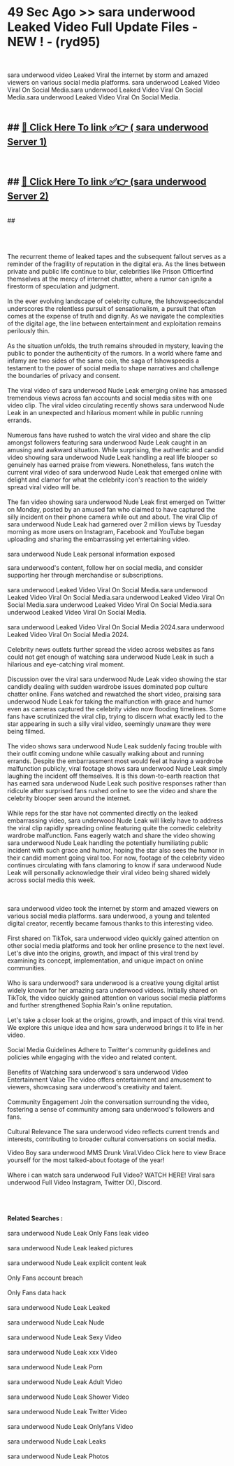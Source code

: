 # 49 Sec Ago >> sara underwood Leaked Video Full Update Files - NEW ! - (ryd95) <br>
<br>

sara underwood video Leaked Viral the internet by storm and amazed viewers on various social media platforms. sara underwood Leaked Video Viral On Social Media.sara underwood Leaked Video Viral On Social Media.sara underwood Leaked Video Viral On Social Media.<br>
 <br>

## ##  <a href="https://clipsfans.site?title=sara_underwood&ref=gitt">🔴 Click Here To link ✅👉 ( sara underwood Server 1)</a><br>
  <br>

##  ##  <a href="https://clipsfans.site?title=sara_underwood&ref=gitt">🔴 Click Here To link ✅👉 (sara underwood  Server 2)</a><br>
  <br>
  ##


  <br>

  <br>

<br><br>
The recurrent theme of leaked tapes and the subsequent fallout serves as a reminder of the fragility of reputation in the digital era. As the lines between private and public life continue to blur, celebrities like Prison Officerfind themselves at the mercy of internet chatter, where a rumor can ignite a firestorm of speculation and judgment.
<br><br>
In the ever evolving landscape of celebrity culture, the Ishowspeedscandal underscores the relentless pursuit of sensationalism, a pursuit that often comes at the expense of truth and dignity. As we navigate the complexities of the digital age, the line between entertainment and exploitation remains perilously thin.
<br><br>
As the situation unfolds, the truth remains shrouded in mystery, leaving the public to ponder the authenticity of the rumors. In a world where fame and infamy are two sides of the same coin, the saga of Ishowspeedis a testament to the power of social media to shape narratives and challenge the boundaries of privacy and consent.
<br><br>
The viral video of sara underwood Nude Leak emerging online has amassed tremendous views across fan accounts and social media sites with one video clip. The viral video circulating recently shows sara underwood Nude Leak in an unexpected and hilarious moment while in public running errands.
<br><br>
Numerous fans have rushed to watch the viral video and share the clip amongst followers featuring sara underwood Nude Leak caught in an amusing and awkward situation. While surprising, the authentic and candid video showing sara underwood Nude Leak handling a real life blooper so genuinely has earned praise from viewers. Nonetheless, fans watch the current viral video of sara underwood Nude Leak that emerged online with delight and clamor for what the celebrity icon's reaction to the widely spread viral video will be.
<br><br>
The fan video showing sara underwood Nude Leak first emerged on Twitter on Monday, posted by an amused fan who claimed to have captured the silly incident on their phone camera while out and about. The viral Clip of sara underwood Nude Leak had garnered over 2 million views by Tuesday morning as more users on Instagram, Facebook and YouTube began uploading and sharing the embarrassing yet entertaining video.
<br><br>
sara underwood Nude Leak personal information exposed


sara underwood's content, follow her on social media, and consider supporting her through merchandise or subscriptions.
<br><br>
sara underwood Leaked Video Viral On Social Media.sara underwood Leaked Video Viral On Social Media.sara underwood Leaked Video Viral On Social Media.sara underwood Leaked Video Viral On Social Media.sara underwood Leaked Video Viral On Social Media.
<br><br>
sara underwood Leaked Video Viral On Social Media 2024.sara underwood Leaked Video Viral On Social Media 2024.
<br><br>
Celebrity news outlets further spread the video across websites as fans could not get enough of watching sara underwood Nude Leak in such a hilarious and eye-catching viral moment.
<br><br>
Discussion over the viral sara underwood Nude Leak video showing the star candidly dealing with sudden wardrobe issues dominated pop culture chatter online. Fans watched and rewatched the short video, praising sara underwood Nude Leak for taking the malfunction with grace and humor even as cameras captured the celebrity video now flooding timelines. Some fans have scrutinized the viral clip, trying to discern what exactly led to the star appearing in such a silly viral video, seemingly unaware they were being filmed.
<br><br>
The video shows sara underwood Nude Leak suddenly facing trouble with their outfit coming undone while casually walking about and running errands. Despite the embarrassment most would feel at having a wardrobe malfunction publicly, viral footage shows sara underwood Nude Leak simply laughing the incident off themselves. It is this down-to-earth reaction that has earned sara underwood Nude Leak such positive responses rather than ridicule after surprised fans rushed online to see the video and share the celebrity blooper seen around the internet.
<br><br>
While reps for the star have not commented directly on the leaked embarrassing video, sara underwood Nude Leak will likely have to address the viral clip rapidly spreading online featuring quite the comedic celebrity wardrobe malfunction. Fans eagerly watch and share the video showing sara underwood Nude Leak handling the potentially humiliating public incident with such grace and humor, hoping the star also sees the humor in their candid moment going viral too. For now, footage of the celebrity video continues circulating with fans clamoring to know if sara underwood Nude Leak will personally acknowledge their viral video being shared widely across social media this week.


<br><br>
sara underwood video took the internet by storm and amazed viewers on various social media platforms. sara underwood, a young and talented digital creator, recently became famous thanks to this interesting video.
<br><br>
First shared on TikTok, sara underwood video quickly gained attention on other social media platforms and took her online presence to the next level. Let's dive into the origins, growth, and impact of this viral trend by examining its concept, implementation, and unique impact on online communities.
<br><br>
Who is sara underwood? sara underwood is a creative young digital artist widely known for her amazing sara underwood videos. Initially shared on TikTok, the video quickly gained attention on various social media platforms and further strengthened Sophia Rain's online reputation.
<br><br>
Let's take a closer look at the origins, growth, and impact of this viral trend. We explore this unique idea and how sara underwood brings it to life in her video.
<br><br>
Social Media Guidelines Adhere to Twitter's community guidelines and policies while engaging with the video and related content.
<br><br>
Benefits of Watching sara underwood's sara underwood Video Entertainment Value The video offers entertainment and amusement to viewers, showcasing sara underwood's creativity and talent.
<br><br>
Community Engagement Join the conversation surrounding the video, fostering a sense of community among sara underwood's followers and fans.
<br><br>
Cultural Relevance The sara underwood video reflects current trends and interests, contributing to broader cultural conversations on social media.

Video Boy sara underwood MMS Drunk Viral.Video Click here to view Brace yourself for the most talked-about footage of the year!
<br><br>
Where i can watch sara underwood Full Video? WATCH HERE! Viral sara underwood Full Video Instagram, Twitter (X), Discord.
<br><br>

<br><br>
<strong>Related Searches :</strong>
<br><br>
sara underwood Nude Leak Only Fans leak video
<br><br>
sara underwood Nude Leak leaked pictures
<br><br>
sara underwood Nude Leak explicit content leak
<br><br>
Only Fans account breach
<br><br>
Only Fans data hack
<br><br>
sara underwood Nude Leak Leaked
<br><br>
sara underwood Nude Leak Nude
<br><br>
sara underwood Nude Leak Sexy Video
<br><br>
sara underwood Nude Leak xxx Video
<br><br>
sara underwood Nude Leak Porn
<br><br>
sara underwood Nude Leak Adult Video
<br><br>
sara underwood Nude Leak Shower Video
<br><br>
sara underwood Nude Leak Twitter Video
<br><br>
sara underwood Nude Leak Onlyfans Video
<br><br>
sara underwood Nude Leak Leaks
<br><br>
sara underwood Nude Leak Photos